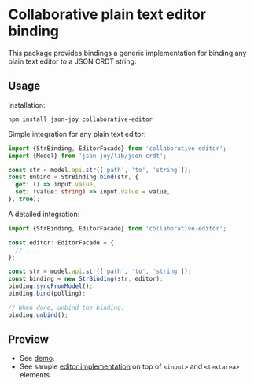 # Collaborative plain text editor binding

This package provides bindings a generic implementation for binding any plain
text editor to a JSON CRDT string.


## Usage

Installation:

```
npm install json-joy collaborative-editor
```

Simple integration for any plain text editor:

```ts
import {StrBinding, EditorFacade} from 'collaborative-editor';
import {Model} from 'json-joy/lib/json-crdt';

const str = model.api.str(['path', 'to', 'string']);
const unbind = StrBinding.bind(str, {
  get: () => input.value,
  set: (value: string) => input.value = value,
}, true);
```

A detailed integration:

```ts
import {StrBinding, EditorFacade} from 'collaborative-editor';

const editor: EditorFacade = {
  // ...
};

const str = model.api.str(['path', 'to', 'string']);
const binding = new StrBinding(str, editor);
binding.syncFromModel();
binding.bind(polling);

// When done, unbind the binding.
binding.unbind();
```


## Preview

- See [demo](https://streamich.github.io/collaborative-editor).
- See sample [editor implementation](./src/SimpleHtmlInputEditor.ts) on top of `<input>` and `<textarea>` elements.
